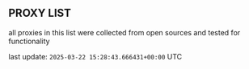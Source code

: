 ## PROXY LIST

all proxies in this list were collected from open sources and tested for functionality

last update: `2025-03-22 15:28:43.666431+00:00` UTC